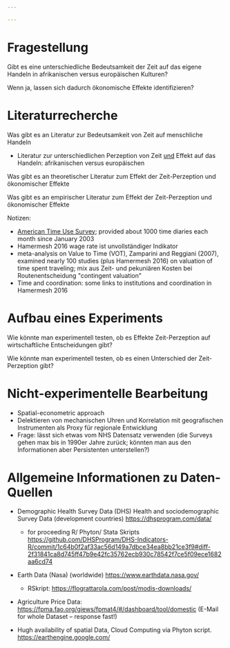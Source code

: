 ```yaml
---

---
```

# Fragestellung

Gibt es eine unterschiedliche Bedeutsamkeit der Zeit auf das eigene Handeln in afrikanischen versus europäischen Kulturen?

Wenn ja, lassen sich dadurch ökonomische Effekte identifizieren? 

# Literaturrecherche 

Was gibt es an Literatur zur Bedeutsamkeit von Zeit auf menschliche Handeln

- Literatur zur unterschiedlichen Perzeption von Zeit <u>und</u> Effekt auf das Handeln: afrikanischen versus europäischen

Was gibt es an theoretischer Literatur zum Effekt der Zeit-Perzeption und ökonomischer Effekte 

Was gibt es an empirischer Literatur zum Effekt der Zeit-Perzeption und ökonomischer Effekte

Notizen:

- [American Time Use Survey](https://www.bls.gov/tus/); provided about 1000 time diaries each month since January 2003
- Hamermesh 2016 wage rate ist unvollständiger Indikator
- meta-analysis on Value to Time (VOT), Zamparini and Reggiani (2007), examined nearly 100 studies (plus Hamermesh 2016) on valuation of time spent traveling; mix aus Zeit- und pekuniären Kosten bei Routenentscheidung "contingent valuation"
- Time and coordination: some links to institutions and coordination in Hamermesh 2016

# Aufbau eines Experiments

Wie könnte man experimentell testen, ob es Effekte Zeit-Perzeption auf wirtschaftliche Entscheidungen gibt?

Wie könnte man experimentell testen, ob es einen Unterschied der Zeit-Perzeption gibt?



# Nicht-experimentelle Bearbeitung

- Spatial-econometric approach
- Delektieren von mechanischen Uhren und Korrelation mit geografischen Instrumenten als Proxy für regionale Entwicklung
- Frage: lässt sich etwas vom NHS Datensatz verwenden (die Surveys gehen max bis in 1990er Jahre zurück; könnten man aus den Informationen aber Persistenten unterstellen?)

# Allgemeine Informationen zu Daten-Quellen 

- Demographic Health Survey Data (DHS)
  Health and sociodemographic Survey Data (development countries)
  https://dhsprogram.com/data/ 
  - for proceeding R/ Phyton/  Stata Skripts
    https://github.com/DHSProgram/DHS-Indicators-R/commit/1c64b0f2af33ac56d149a7dbce34ea8bb21ce3f9#diff-2f31841ca8d745ff47b9e42fc35762ecb930c78542f7ce5f09ece1682aa6cd74

- Earth Data (Nasa)  (worldwide)
  https://www.earthdata.nasa.gov/
  - RSkript: https://flograttarola.com/post/modis-downloads/

- Agriculture Price Data:
  https://fpma.fao.org/giews/fpmat4/#/dashboard/tool/domestic
  (E-Mail for whole Dataset – response fast!)

- Hugh availability of spatial Data, Cloud Computing via Phyton script.
  https://earthengine.google.com/
